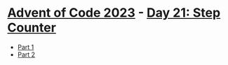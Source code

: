 # [Advent of Code 2023](../README.md) - [Day 21: Step Counter](https://adventofcode.com/2023/day/21)


* [Part 1](part1/README.md)
* [Part 2](part2/README.md)
